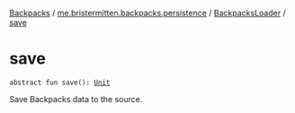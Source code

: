 [Backpacks](../../index.md) / [me.bristermitten.backpacks.persistence](../index.md) / [BackpacksLoader](index.md) / [save](./save.md)

# save

`abstract fun save(): `[`Unit`](https://kotlinlang.org/api/latest/jvm/stdlib/kotlin/-unit/index.html)

Save Backpacks data to the source.

